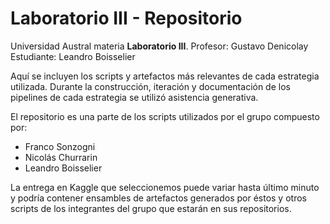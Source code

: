 # Laboratorio III - Repositorio

Universidad Austral
materia **Laboratorio III**. 
Profesor: Gustavo Denicolay
Estudiante: Leandro Boisselier


Aquí se incluyen los scripts y artefactos más relevantes de cada estrategia utilizada. Durante la construcción, iteración y documentación de los pipelines de cada estrategia se utilizó asistencia generativa.

El repositorio es una parte de los scripts utilizados por el grupo compuesto por:

- Franco Sonzogni
- Nicolás Churrarin
- Leandro Boisselier

La entrega en Kaggle que seleccionemos puede variar hasta último minuto y podría contener ensambles de artefactos generados por éstos y otros scripts de los integrantes del grupo que estarán en sus repositorios.
